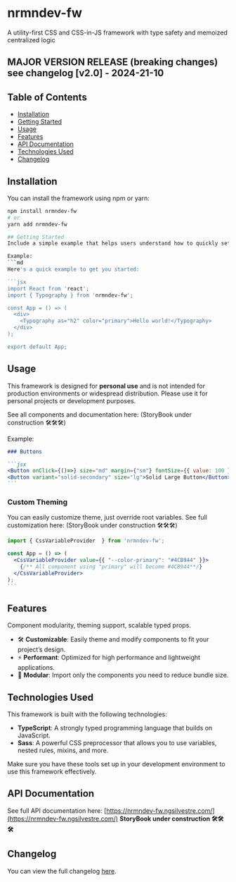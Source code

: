 # nrmndev-fw

A utility-first CSS and CSS-in-JS framework with type safety and memoized centralized logic

## MAJOR VERSION RELEASE (breaking changes) see changelog [v2.0] - 2024-21-10

## Table of Contents

- [Installation](#installation)
- [Getting Started](#getting-started)
- [Usage](#usage)
- [Features](#features)
- [API Documentation](#api-documentation)
- [Technologies Used](#technologies-used)
- [Changelog](#changelog)

## Installation

You can install the framework using npm or yarn:

````bash
npm install nrmndev-fw
# or
yarn add nrmndev-fw

## Getting Started
Include a simple example that helps users understand how to quickly set up and use your framework.

Example:
```md
Here's a quick example to get you started:

```jsx
import React from 'react';
import { Typography } from 'nrmndev-fw';

const App = () => (
  <div>
    <Typography as="h2" color="primary">Hello world!</Typography>
  </div>
);

export default App;
````

## Usage

This framework is designed for **personal use** and is not intended for production environments or widespread distribution. Please use it for personal projects or development purposes.

See all components and documentation here: (StoryBook under construction 🛠🛠🛠)

Example:

````md
### Buttons

```jsx
<Button onClick={()=>} size="md" margin={"sm"} fontSize={{ value: 100 }} variant="outline-primary">Outlined Primary Button</Button>
<Button variant="solid-secondary" size="lg">Solid Large Button</Button>
```
````

### Custom Theming

You can easily customize theme, just override root variables.
See full customization here: (StoryBook under construction 🛠🛠🛠)

````jsx
import { CssVariableProvider  } from 'nrmndev-fw';

const App = () => (
  <CssVariableProvider value={{ "--color-primary": "#4CB944" }}>
    {/** All component using "primary" will become #4CB944**/}
  </CssVariableProvider>
);
```
````

## Features

Component modularity, theming support, scalable typed props.

- 🛠 **Customizable**: Easily theme and modify components to fit your project’s design.
- ⚡️ **Performant**: Optimized for high performance and lightweight applications.
- 🧩 **Modular**: Import only the components you need to reduce bundle size.

## Technologies Used

This framework is built with the following technologies:

- **TypeScript**: A strongly typed programming language that builds on JavaScript.
- **Sass**: A powerful CSS preprocessor that allows you to use variables, nested rules, mixins, and more.

Make sure you have these tools set up in your development environment to use this framework effectively.

## API Documentation

See full API documentation here: [https://nrmndev-fw.ngsilvestre.com/](https://nrmndev-fw.ngsilvestre.com/) **StoryBook under construction 🛠🛠🛠**

## Changelog

You can view the full changelog [here](./nrmndev-fw/CHANGELOG.md).
